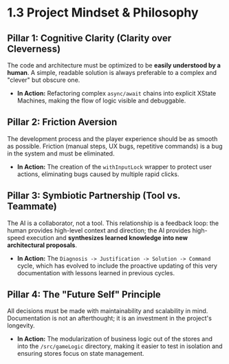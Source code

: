 # 1.3 Project Mindset & Philosophy

## Pillar 1: Cognitive Clarity (Clarity over Cleverness)
The code and architecture must be optimized to be **easily understood by a human**. A simple, readable solution is always preferable to a complex and "clever" but obscure one.
- **In Action:** Refactoring complex `async/await` chains into explicit XState Machines, making the flow of logic visible and debuggable.

## Pillar 2: Friction Aversion
The development process and the player experience should be as smooth as possible. Friction (manual steps, UX bugs, repetitive commands) is a bug in the system and must be eliminated.
- **In Action:** The creation of the `withInputLock` wrapper to protect user actions, eliminating bugs caused by multiple rapid clicks.

## Pillar 3: Symbiotic Partnership (Tool vs. Teammate)
The AI is a collaborator, not a tool. This relationship is a feedback loop: the human provides high-level context and direction; the AI provides high-speed execution and **synthesizes learned knowledge into new architectural proposals**.
- **In Action:** The `Diagnosis -> Justification -> Solution -> Command` cycle, which has evolved to include the proactive updating of this very documentation with lessons learned in previous cycles.

## Pillar 4: The "Future Self" Principle
All decisions must be made with maintainability and scalability in mind. Documentation is not an afterthought; it is an investment in the project's longevity.
- **In Action:** The modularization of business logic out of the stores and into the `/src/gameLogic` directory, making it easier to test in isolation and ensuring stores focus on state management.
